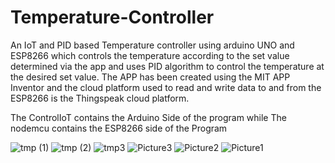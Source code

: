 # Temperature-Controller
An IoT and PID based Temperature controller using arduino UNO and ESP8266 which controls the temperature according to the set value determined via the app and uses PID algorithm to control the temperature at the desired set value. The APP has been created using the MIT APP Inventor and the cloud platform used to read and write data to and from the ESP8266 is the Thingspeak cloud platform.

The ControlIoT contains the Arduino Side of the program while The nodemcu contains the ESP8266 side of the Program

![tmp (1)](https://user-images.githubusercontent.com/64317662/127483630-5f9014c9-ffa5-466a-9d51-346174b215b5.jpeg)
![tmp (2)](https://user-images.githubusercontent.com/64317662/127483650-a6eaf9e3-40c3-46d0-9302-21ef669070a2.jpeg)
![tmp3](https://user-images.githubusercontent.com/64317662/127483670-1f24c20c-113d-4602-8bf5-6f3eb50f7bea.jpeg)
![Picture3](https://user-images.githubusercontent.com/64317662/127483762-15991ca6-100a-4a6e-83b2-30df8eb74611.png)
![Picture2](https://user-images.githubusercontent.com/64317662/127483774-730f5ef2-8200-4641-b86b-ee686e1dbb5e.png)
![Picture1](https://user-images.githubusercontent.com/64317662/127483781-a1426092-8e64-4598-bd88-67e491e8d6e6.png)
